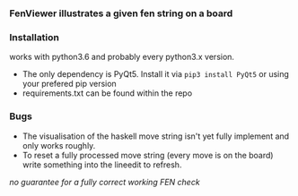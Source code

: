 ### FenViewer illustrates a given fen string on a board

### Installation
works with python3.6 and probably every python3.x version.
- The only dependency is PyQt5. Install it via `pip3 install PyQt5` or using your prefered pip version
- requirements.txt can be found within the repo

### Bugs
- The visualisation of the haskell move string isn't yet fully implement and only works roughly.
- To reset a fully processed move string (every move is on the board) write something into the lineedit to refresh.

*no guarantee for a fully correct working FEN check*
